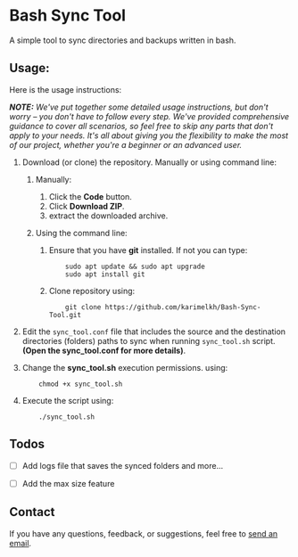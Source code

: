 # Bash Sync Tool

A simple tool to sync directories and backups written in bash.


## Usage:

Here is the usage instructions:

_**NOTE:** We've put together some detailed usage instructions, but don't worry – you don't have to follow every step.
We've provided comprehensive guidance to cover all scenarios, so feel free to skip any parts that don't apply to your needs.
It's all about giving you the flexibility to make the most of our project, whether you're a beginner or an advanced user._

1. Download (or clone) the repository. Manually or using command line:
	1. Manually:
		1. Click the **Code** button.
		2. Click **Download ZIP**.
		3. extract the downloaded archive.

	2. Using the command line:
		1. Ensure that you have **git** installed. If not you can type:
			```
				sudo apt update && sudo apt upgrade
				sudo apt install git
			```

		2. Clone repository using:
			```
				git clone https://github.com/karimelkh/Bash-Sync-Tool.git
			```

2. Edit the `sync_tool.conf` file that includes the source and the destination directories (folders) paths to sync when running `sync_tool.sh` script. **(Open the sync_tool.conf for more details)**.

3. Change the **sync_tool.sh** execution permissions. using:
	```
		chmod +x sync_tool.sh
	```

4. Execute the script using:
	```
		./sync_tool.sh
	```


## Todos

- [ ] Add logs file that saves the synced folders and more...
- [ ] Add the max size feature


## Contact

If you have any questions, feedback, or suggestions, feel free to [send an email](mailto:karimelkhanoufi22@gmail.com).
